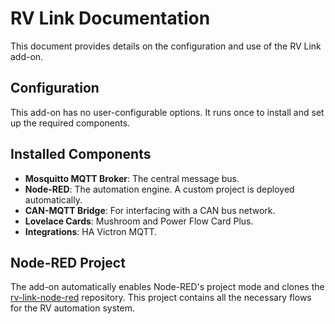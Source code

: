 # RV Link Documentation

This document provides details on the configuration and use of the RV Link add-on.

## Configuration

This add-on has no user-configurable options. It runs once to install and set up the required components.

## Installed Components

- **Mosquitto MQTT Broker**: The central message bus.
- **Node-RED**: The automation engine. A custom project is deployed automatically.
- **CAN-MQTT Bridge**: For interfacing with a CAN bus network.
- **Lovelace Cards**: Mushroom and Power Flow Card Plus.
- **Integrations**: HA Victron MQTT.

## Node-RED Project

The add-on automatically enables Node-RED's project mode and clones the [rv-link-node-red](https://github.com/Backroads4Me/rv-link-node-red) repository. This project contains all the necessary flows for the RV automation system.
